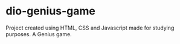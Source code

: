 # dio-genius-game

Project created using HTML, CSS and Javascript made for studying purposes. A Genius game.
